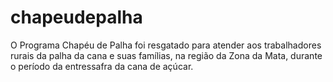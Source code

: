 # chapeudepalha
O Programa Chapéu de Palha foi resgatado para atender aos trabalhadores rurais da palha da cana e suas famílias, na região da Zona da Mata, durante o período da entressafra da cana de açúcar.
